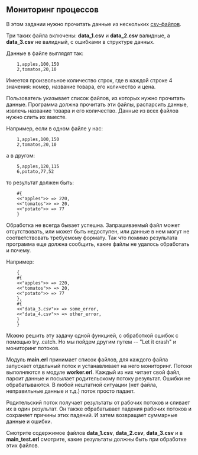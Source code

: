 ## Мониторинг процессов

В этом задании нужно прочитать данные из нескольких [csv-файлов](https://ru.wikipedia.org/wiki/CSV).

Три таких файла включены: **data_1.csv** и **data_2.csv** валидные, а **data_3.csv** не валидный, с ошибками в структуре данных.

Данные в файле выглядят так:
```
    1,apples,100,150
    2,tomatos,20,10
```

Имеется произвольное количество строк, где в каждой строке 4 значения: номер, название товара, его количество и цена.

Пользователь указывает список файлов, из которых нужно прочитать данные. Программа должна прочитать эти файлы, распарсить данные,
извлечь название товара и его количество. Данные из всех файлов нужно слить их вместе.

Например, если в одном файле у нас:

```
    1,apples,100,150
    2,tomatos,20,10
```

а в другом:

```
    5,apples,120,115
    6,potato,77,52
```

то результат должен быть:

```
    #{
    <<"apples">> => 220,
    <<"tomatos">> => 20,
    <<"potato">> => 77
    }
```

Обработка не всегда бывает успешна. Запрашиваемый файл может отсутствовать, или может быть недоступен, или данные в нем могут не соответствовать требуемому формату. Так что помимо результата программа еще должна сообщить, какие файлы не удалось обработать и почему.

Например:

```
    {
    #{
    <<"apples">> => 220,
    <<"tomatos">> => 20,
    <<"potato">> => 77
    },
    #{
    <<"data_3.csv">> => some_error,
    <<"data_4.csv">> => other_error,
    }
    }
```

Можно решить эту задачу одной функцией, с обработкой ошибок с помощью try..catch. Но мы пойдем другим путем -- "Let it crash" и мониторинг потоков.

Модуль **main.erl** принимает список файлов, для каждого файла запускает отдельный поток и устанавливает на него мониторинг. Потоки выполняются в модуле **worker.erl**. Каждый из них читает свой файл, парсит данные и посылает родительскому потоку результат. Ошибки не обрабатываются. В любой нештатной ситуации (нет файла, неправильные данные и т.д.) поток просто падает.

Родительский поток получает результаты от рабочих потоков и сливает их в один результат. Он также обрабатывает падения рабочих потоков и сохраняет причины этих падений. И затем возвращает суммарные данные и ошибки.

Смотрите содержимое файлов **data_1.csv**, **data_2.csv**, **data_3.csv** и в **main_test.erl** смотрите, какие результаты должны быть при обработке этих файлов.

